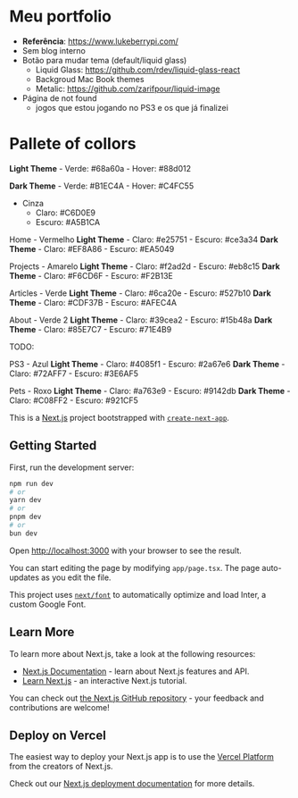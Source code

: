 # Meu portfolio

- **Referência**: https://www.lukeberrypi.com/
- Sem blog interno
- Botão para mudar tema (default/liquid glass)
    - Liquid Glass: https://github.com/rdev/liquid-glass-react
    - Backgroud Mac Book themes
    - Metalic: https://github.com/zarifpour/liquid-image
- Página de not found
    - jogos que estou jogando no PS3 e os que já finalizei

# Pallete of collors

**Light Theme**
    - Verde: #68a60a
    - Hover: #88d012

**Dark Theme**
    - Verde: #B1EC4A
    - Hover: #C4FC55

- Cinza
    - Claro: #C6D0E9
    - Escuro: #A5B1CA

Home
    - Vermelho
        **Light Theme**
            - Claro: #e25751
            - Escuro: #ce3a34
        **Dark Theme**
            - Claro: #EF8A86
            - Escuro: #EA5049

Projects
    - Amarelo
        **Light Theme**
            - Claro: #f2ad2d
            - Escuro: #eb8c15
        **Dark Theme**
            - Claro: #F6CD6F
            - Escuro: #F2B13E

Articles
    - Verde
        **Light Theme**
            - Claro: #6ca20e
            - Escuro: #527b10
        **Dark Theme**
            - Claro: #CDF37B
            - Escuro: #AFEC4A

About
    - Verde 2
        **Light Theme**
            - Claro: #39cea2
            - Escuro: #15b48a
        **Dark Theme**
            - Claro: #85E7C7
            - Escuro: #71E4B9

TODO:

PS3
    - Azul
        **Light Theme**
        - Claro: #4085f1
        - Escuro: #2a67e6
        **Dark Theme**
        - Claro: #72AFF7
        - Escuro: #3E6AF5

Pets
    - Roxo
        **Light Theme**
        - Claro: #a763e9
        - Escuro: #9142db
        **Dark Theme**
        - Claro: #C08FF2
        - Escuro: #921CF5

This is a [Next.js](https://nextjs.org/) project bootstrapped with [`create-next-app`](https://github.com/vercel/next.js/tree/canary/packages/create-next-app).

## Getting Started

First, run the development server:

```bash
npm run dev
# or
yarn dev
# or
pnpm dev
# or
bun dev
```

Open [http://localhost:3000](http://localhost:3000) with your browser to see the result.

You can start editing the page by modifying `app/page.tsx`. The page auto-updates as you edit the file.

This project uses [`next/font`](https://nextjs.org/docs/basic-features/font-optimization) to automatically optimize and load Inter, a custom Google Font.

## Learn More

To learn more about Next.js, take a look at the following resources:

- [Next.js Documentation](https://nextjs.org/docs) - learn about Next.js features and API.
- [Learn Next.js](https://nextjs.org/learn) - an interactive Next.js tutorial.

You can check out [the Next.js GitHub repository](https://github.com/vercel/next.js/) - your feedback and contributions are welcome!

## Deploy on Vercel

The easiest way to deploy your Next.js app is to use the [Vercel Platform](https://vercel.com/new?utm_medium=default-template&filter=next.js&utm_source=create-next-app&utm_campaign=create-next-app-readme) from the creators of Next.js.

Check out our [Next.js deployment documentation](https://nextjs.org/docs/deployment) for more details.
